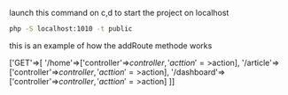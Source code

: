

launch this command on c,d to start the project on localhost
``` bash
php -S localhost:1010 -t public

```


this is an example of how the addRoute methode works 

['GET'=>[
    '/home'=>['controller'=>$controller,'acttion'=>$action],
    '/article'=>['controller'=>$controller,'acttion'=>$action],
    '/dashboard'=>['controller'=>$controller,'acttion'=>$action]
    ]]